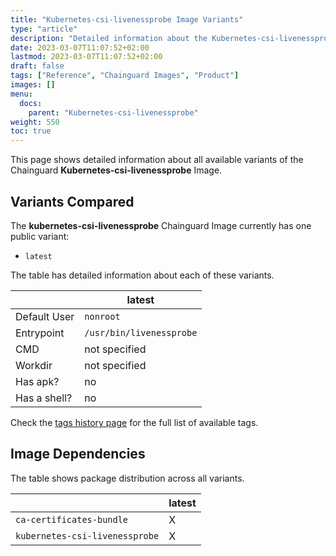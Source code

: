```yaml
---
title: "Kubernetes-csi-livenessprobe Image Variants"
type: "article"
description: "Detailed information about the Kubernetes-csi-livenessprobeChainguard Image variants"
date: 2023-03-07T11:07:52+02:00
lastmod: 2023-03-07T11:07:52+02:00
draft: false
tags: ["Reference", "Chainguard Images", "Product"]
images: []
menu:
  docs:
    parent: "Kubernetes-csi-livenessprobe"
weight: 550
toc: true
---
```


This page shows detailed information about all available variants of the Chainguard **Kubernetes-csi-livenessprobe** Image.

## Variants Compared
The **kubernetes-csi-livenessprobe** Chainguard Image currently has one public variant: 

- `latest`

The table has detailed information about each of these variants.

|              | latest                   |
|--------------|--------------------------|
| Default User | `nonroot`                |
| Entrypoint   | `/usr/bin/livenessprobe` |
| CMD          | not specified            |
| Workdir      | not specified            |
| Has apk?     | no                       |
| Has a shell? | no                       |

Check the [tags history page](/chainguard/chainguard-images/reference/kubernetes-csi-livenessprobe/tags_history/) for the full list of available tags.
## Image Dependencies
The table shows package distribution across all variants.

|                                | latest |
|--------------------------------|--------|
| `ca-certificates-bundle`       | X      |
| `kubernetes-csi-livenessprobe` | X      |
